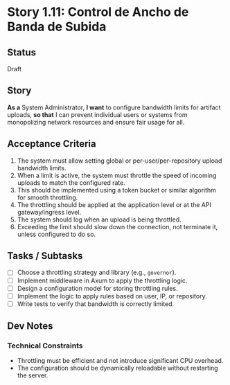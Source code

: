 # Story 1.11: Control de Ancho de Banda de Subida

## Status

Draft

## Story

**As a** System Administrator,
**I want** to configure bandwidth limits for artifact uploads,
**so that** I can prevent individual users or systems from monopolizing network resources and ensure fair usage for all.

## Acceptance Criteria

1. The system must allow setting global or per-user/per-repository upload bandwidth limits.
2. When a limit is active, the system must throttle the speed of incoming uploads to match the configured rate.
3. This should be implemented using a token bucket or similar algorithm for smooth throttling.
4. The throttling should be applied at the application level or at the API gateway/ingress level.
5. The system should log when an upload is being throttled.
6. Exceeding the limit should slow down the connection, not terminate it, unless configured to do so.

## Tasks / Subtasks

- [ ] Choose a throttling strategy and library (e.g., `governor`).
- [ ] Implement middleware in Axum to apply the throttling logic.
- [ ] Design a configuration model for storing throttling rules.
- [ ] Implement the logic to apply rules based on user, IP, or repository.
- [ ] Write tests to verify that bandwidth is correctly limited.

## Dev Notes

### Technical Constraints
- Throttling must be efficient and not introduce significant CPU overhead.
- The configuration should be dynamically reloadable without restarting the server.